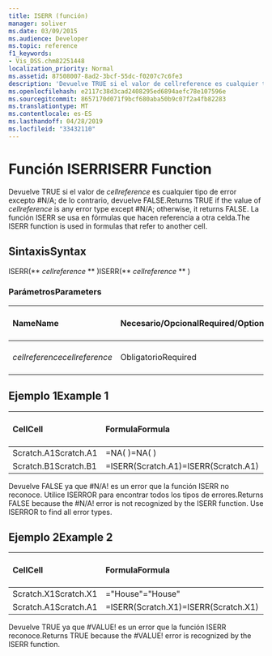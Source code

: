 ```yaml
---
title: ISERR (función)
manager: soliver
ms.date: 03/09/2015
ms.audience: Developer
ms.topic: reference
f1_keywords:
- Vis_DSS.chm82251448
localization_priority: Normal
ms.assetid: 87508007-8ad2-3bcf-55dc-f0207c7c6fe3
description: 'Devuelve TRUE si el valor de cellreference es cualquier tipo de error excepto #N/A; de lo contrario, devuelve FALSE. La función ISERR se usa en fórmulas que hacen referencia a otra celda.'
ms.openlocfilehash: e2117c38d3cad2408295ed6894aefc78e107596e
ms.sourcegitcommit: 8657170d071f9bcf680aba50b9c07f2a4fb82283
ms.translationtype: MT
ms.contentlocale: es-ES
ms.lasthandoff: 04/28/2019
ms.locfileid: "33432110"
---
```

# <a name="iserr-function"></a><span data-ttu-id="2ed49-104">Función ISERR</span><span class="sxs-lookup"><span data-stu-id="2ed49-104">ISERR Function</span></span>

<span data-ttu-id="2ed49-105">Devuelve TRUE si el valor de  _cellreference_ es cualquier tipo de error excepto #N/A; de lo contrario, devuelve FALSE.</span><span class="sxs-lookup"><span data-stu-id="2ed49-105">Returns TRUE if the value of  _cellreference_ is any error type except #N/A; otherwise, it returns FALSE.</span></span> <span data-ttu-id="2ed49-106">La función ISERR se usa en fórmulas que hacen referencia a otra celda.</span><span class="sxs-lookup"><span data-stu-id="2ed49-106">The ISERR function is used in formulas that refer to another cell.</span></span> 
  
## <a name="syntax"></a><span data-ttu-id="2ed49-107">Sintaxis</span><span class="sxs-lookup"><span data-stu-id="2ed49-107">Syntax</span></span>

<span data-ttu-id="2ed49-108">ISERR(\*\* *cellreference* \*\* )</span><span class="sxs-lookup"><span data-stu-id="2ed49-108">ISERR(\*\* *cellreference* \*\* )</span></span> 
  
### <a name="parameters"></a><span data-ttu-id="2ed49-109">Parámetros</span><span class="sxs-lookup"><span data-stu-id="2ed49-109">Parameters</span></span>

|<span data-ttu-id="2ed49-110">**Name**</span><span class="sxs-lookup"><span data-stu-id="2ed49-110">**Name**</span></span>|<span data-ttu-id="2ed49-111">**Necesario/Opcional**</span><span class="sxs-lookup"><span data-stu-id="2ed49-111">**Required/Optional**</span></span>|<span data-ttu-id="2ed49-112">**Tipo de datos**</span><span class="sxs-lookup"><span data-stu-id="2ed49-112">**Data Type**</span></span>|<span data-ttu-id="2ed49-113">**Descripción**</span><span class="sxs-lookup"><span data-stu-id="2ed49-113">**Description**</span></span>|
|:-----|:-----|:-----|:-----|
| <span data-ttu-id="2ed49-114">_cellreference_</span><span class="sxs-lookup"><span data-stu-id="2ed49-114">_cellreference_</span></span> <br/> |<span data-ttu-id="2ed49-115">Obligatorio</span><span class="sxs-lookup"><span data-stu-id="2ed49-115">Required</span></span>  <br/> |<span data-ttu-id="2ed49-116">**String**</span><span class="sxs-lookup"><span data-stu-id="2ed49-116">**String**</span></span> <br/> |<span data-ttu-id="2ed49-117">Referencia a una celda.</span><span class="sxs-lookup"><span data-stu-id="2ed49-117">Reference to a cell.</span></span>  <br/> |
   
## <a name="example-1"></a><span data-ttu-id="2ed49-118">Ejemplo 1</span><span class="sxs-lookup"><span data-stu-id="2ed49-118">Example 1</span></span>

|<span data-ttu-id="2ed49-119">**Cell**</span><span class="sxs-lookup"><span data-stu-id="2ed49-119">**Cell**</span></span>|<span data-ttu-id="2ed49-120">**Formula**</span><span class="sxs-lookup"><span data-stu-id="2ed49-120">**Formula**</span></span>|<span data-ttu-id="2ed49-121">**Valor devuelto**</span><span class="sxs-lookup"><span data-stu-id="2ed49-121">**Value returned**</span></span>|
|:-----|:-----|:-----|
|<span data-ttu-id="2ed49-122">Scratch.A1</span><span class="sxs-lookup"><span data-stu-id="2ed49-122">Scratch.A1</span></span>  <br/> |<span data-ttu-id="2ed49-123">=NA( )</span><span class="sxs-lookup"><span data-stu-id="2ed49-123">=NA( )</span></span>  <br/> |<span data-ttu-id="2ed49-124">#N/A!</span><span class="sxs-lookup"><span data-stu-id="2ed49-124">#N/A!</span></span>  <br/> |
|<span data-ttu-id="2ed49-125">Scratch.B1</span><span class="sxs-lookup"><span data-stu-id="2ed49-125">Scratch.B1</span></span>  <br/> |<span data-ttu-id="2ed49-126">=ISERR(Scratch.A1)</span><span class="sxs-lookup"><span data-stu-id="2ed49-126">=ISERR(Scratch.A1)</span></span>  <br/> |<span data-ttu-id="2ed49-127">FALSE</span><span class="sxs-lookup"><span data-stu-id="2ed49-127">FALSE</span></span>  <br/> |
   
<span data-ttu-id="2ed49-p103">Devuelve FALSE ya que #N/A! es un error que la función ISERR no reconoce. Utilice ISERROR para encontrar todos los tipos de errores.</span><span class="sxs-lookup"><span data-stu-id="2ed49-p103">Returns FALSE because the #N/A! error is not recognized by the ISERR function. Use ISERROR to find all error types.</span></span>
  
## <a name="example-2"></a><span data-ttu-id="2ed49-131">Ejemplo 2</span><span class="sxs-lookup"><span data-stu-id="2ed49-131">Example 2</span></span>

|<span data-ttu-id="2ed49-132">**Cell**</span><span class="sxs-lookup"><span data-stu-id="2ed49-132">**Cell**</span></span>|<span data-ttu-id="2ed49-133">**Formula**</span><span class="sxs-lookup"><span data-stu-id="2ed49-133">**Formula**</span></span>|<span data-ttu-id="2ed49-134">**Valor devuelto**</span><span class="sxs-lookup"><span data-stu-id="2ed49-134">**Value returned**</span></span>|
|:-----|:-----|:-----|
|<span data-ttu-id="2ed49-135">Scratch.X1</span><span class="sxs-lookup"><span data-stu-id="2ed49-135">Scratch.X1</span></span>  <br/> |<span data-ttu-id="2ed49-136">="House"</span><span class="sxs-lookup"><span data-stu-id="2ed49-136">="House"</span></span>  <br/> |<span data-ttu-id="2ed49-137">#VALUE!</span><span class="sxs-lookup"><span data-stu-id="2ed49-137">#VALUE!</span></span>  <br/> |
|<span data-ttu-id="2ed49-138">Scratch.A1</span><span class="sxs-lookup"><span data-stu-id="2ed49-138">Scratch.A1</span></span>  <br/> |<span data-ttu-id="2ed49-139">=ISERR(Scratch.X1)</span><span class="sxs-lookup"><span data-stu-id="2ed49-139">=ISERR(Scratch.X1)</span></span>  <br/> |<span data-ttu-id="2ed49-140">TRUE</span><span class="sxs-lookup"><span data-stu-id="2ed49-140">TRUE</span></span>  <br/> |
   
<span data-ttu-id="2ed49-p104">Devuelve TRUE ya que #VALUE! es un error que la función ISERR reconoce.</span><span class="sxs-lookup"><span data-stu-id="2ed49-p104">Returns TRUE because the #VALUE! error is recognized by the ISERR function.</span></span>
  

